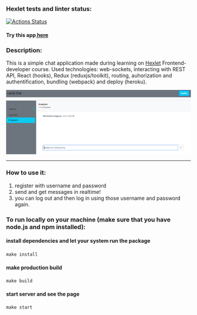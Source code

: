 ### Hexlet tests and linter status:
[![Actions Status](https://github.com/MariaKorchagina/frontend-project-lvl4/workflows/hexlet-check/badge.svg)](https://mariakorchagina.github.io/login)

<h4> Try this app<a href="https://mariakorchagina.github.io/frontend-project-lvl4/"> here</a></h4>


### Description:
This is a simple chat application made during learning on <a href="https://hexlet.io/" target="_blank">Hexlet</a> Frontend-developer course.
Used technologies: web-sockets, interacting with REST API, React (hooks), Redux (reduxjs/toolkit), routing, auhorization and authentification, bundling (webpack) and deploy (heroku).

<img src="readme.png" alt="screenshot" width="650"/>

___

### How to use it: 
1) register with username and password
2) send and get messages in realtime!
3) you can log out and then log in using those username and password again.

### To run locally on your machine (make sure that you have node.js and npm installed):
  #### install dependencies and let your system run the package
  `make install`

  #### make production build
  `make build`

  #### start server and see the page
  `make start`
